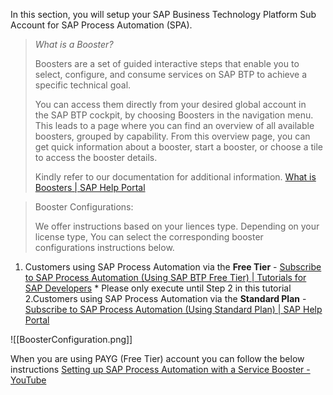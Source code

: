 In this section, you will setup your SAP Business Technology Platform Sub Account for SAP Process Automation (SPA).

>*What is a Booster?*
>
>Boosters are a set of guided interactive steps that enable you to select, configure, and consume services on SAP BTP to achieve a specific technical goal.
> 
>You can access them directly from your desired global account in the SAP BTP cockpit, by choosing Boosters in the navigation menu. This leads to a page where you can find an overview of all available boosters, grouped by capability. From this overview page, you can get quick information about a booster, start a booster, or choose a tile to access the booster details.
>
>Kindly refer to our documentation for additional information.
>[What is Boosters | SAP Help Portal](https://help.sap.com/docs/BTP/65de2977205c403bbc107264b8eccf4b/fb1b56148f834749a2bf51127421610b.html?locale=en-US)
>
> 


> Booster Configurations: 
> 
> We offer instructions based on your liences type. Depending on your license type, You can select the corresponding booster configurations instructions below. 
> 
1. Customers using SAP Process Automation via the **Free Tier** - [Subscribe to SAP Process Automation (Using SAP BTP Free Tier) | Tutorials for SAP Developers](https://developers.sap.com/tutorials/spa-subscribe-booster.html) * Please only execute until Step 2 in this tutorial
2.Customers using SAP Process Automation via the **Standard Plan** - [Subscribe to SAP Process Automation (Using Standard Plan) | SAP Help Portal](https://help.sap.com/docs/PROCESS_AUTOMATION/a331c4ef0a9d48a89c779fd449c022e7/089a5d6f47b344e8b370460098980b9b.html?locale=en-US) 

![[BoosterConfiguration.png]]

When you are using PAYG (Free Tier) account you can follow the below instructions
[Setting up SAP Process Automation with a Service Booster - YouTube](https://www.youtube.com/watch?v=pBTcweuVf5E)
